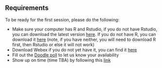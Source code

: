 ## Requirements

To be ready for the first session, please do the following:

* Make sure your computer has R and Rstudio, if you do not have Rstudio, you can download the latest version [here](https://rstudio.com/products/rstudio/download/). If you do not have R, you can download it [here](https://www.r-project.org/) (note, if you have neither, you will need to download R first, then Rstudio or else it will not work)
* Download Webex if you do not yet have it, you can find it [here](https://www.webex.com/downloads.html/)
* Fill out the [Doodle poll](https://doodle.com/poll/9gu2id23wxqwy3ip) to let us know your availability
* Show up on time (time TBA) by following this [link](https://unlv.webex.com/join/dylan.barth)

